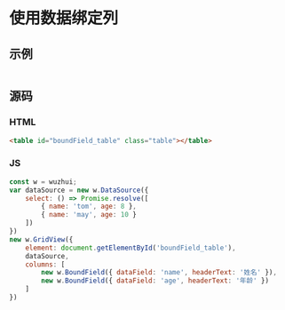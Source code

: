 # 使用数据绑定列

## 示例

<table id="boundField_table" class="table"></table>

## 源码

### HTML

```html
<table id="boundField_table" class="table"></table>
```

### JS

```js
const w = wuzhui;
var dataSource = new w.DataSource({
    select: () => Promise.resolve([
        { name: 'tom', age: 8 },
        { name: 'may', age: 10 }
    ])
})
new w.GridView({
    element: document.getElementById('boundField_table'),
    dataSource,
    columns: [
        new w.BoundField({ dataField: 'name', headerText: '姓名' }),
        new w.BoundField({ dataField: 'age', headerText: '年龄' })
    ]
})
```